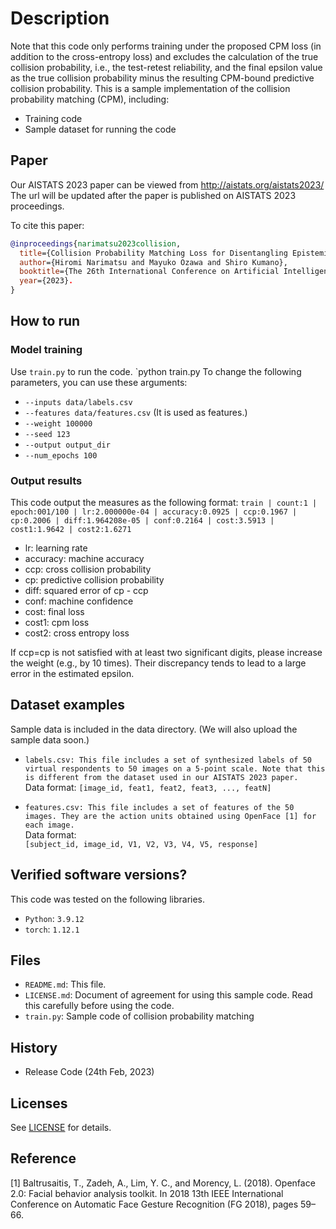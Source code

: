 # Description

Note that this code only performs training under the proposed CPM loss (in addition to the cross-entropy loss) and excludes the calculation of the true collision probability, i.e., the test-retest reliability, and the final epsilon value as the true collision probability minus the resulting CPM-bound predictive collision probability.
This is a sample implementation of the collision probability matching (CPM), including:

- Training code 
- Sample dataset for running the code


## Paper
Our AISTATS 2023 paper can be viewed from http://aistats.org/aistats2023/  
The url will be updated after the paper is published on AISTATS 2023 proceedings.


To cite this paper:
```BibTex
@inproceedings{narimatsu2023collision,
  title={Collision Probability Matching Loss for Disentangling Epistemic Uncertainty from Aleatoric Uncertainty},
  author={Hiromi Narimatsu and Mayuko Ozawa and Shiro Kumano},
  booktitle={The 26th International Conference on Artificial Intelligence and Statistics (AISTATS2023) (to appear)},
  year={2023}.
}
```

## How to run
### Model training
Use `train.py` to run the code.
`python train.py 
To change the following parameters, you can use these arguments:
* `--inputs data/labels.csv`
* `--features data/features.csv` (It is used as features.)
* `--weight 100000`
* `--seed 123`
* `--output output_dir`
* `--num_epochs 100`

### Output results
This code output the measures as the following format:
`train | count:1 | epoch:001/100 | lr:2.000000e-04 | accuracy:0.0925 | ccp:0.1967 | cp:0.2006 | diff:1.964208e-05 | conf:0.2164 | cost:3.5913 | cost1:1.9642 | cost2:1.6271`  

* lr: learning rate
* accuracy: machine accuracy
* ccp: cross collision probability
* cp: predictive collision probability
* diff: squared error of cp - ccp 
* conf: machine confidence 
* cost: final loss 
* cost1: cpm loss
* cost2: cross entropy loss

If ccp=cp is not satisfied with at least two significant digits, please increase the weight (e.g., by 10 times). Their discrepancy tends to lead to a large error in the estimated epsilon.


## Dataset examples
Sample data is included in the data directory. (We will also upload the sample data soon.)
* `labels.csv: This file includes a set of synthesized labels of 50 virtual respondents to 50 images on a 5-point scale. Note that this is different from the dataset used in our AISTATS 2023 paper.`  
  Data format:
  `[image_id, feat1, feat2, feat3, ..., featN]`

* `features.csv: This file includes a set of features of the 50 images. They are the action units obtained using OpenFace [1] for each image.`  
  Data format:  
 `[subject_id, image_id, V1, V2, V3, V4, V5, response]`



## Verified software versions?
This code was tested on the following libraries.

* `Python`: `3.9.12`
* `torch`: `1.12.1`


## Files
* `README.md`: This file. 
* `LICENSE.md`: Document of agreement for using this sample code. Read this carefully before using the code. 
* `train.py`: Sample code of collision probability matching


## History
- Release Code (24th Feb, 2023) 


## Licenses

See [LICENSE](LICENSE) for details.


## Reference
[1] Baltrusaitis, T., Zadeh, A., Lim, Y. C., and Morency, L. (2018). Openface 2.0: Facial behavior analysis toolkit. In 2018 13th IEEE International Conference on Automatic Face Gesture Recognition (FG 2018), pages 59–66.



